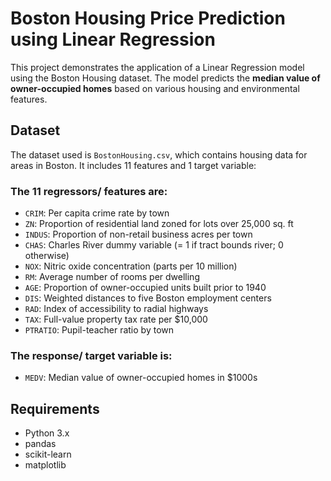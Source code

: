 # Boston Housing Price Prediction using Linear Regression

This project demonstrates the application of a Linear Regression model using the Boston Housing dataset. The model predicts the **median value of owner-occupied homes** based on various housing and environmental features.

## Dataset

The dataset used is `BostonHousing.csv`, which contains housing data for areas in Boston. It includes 11 features and 1 target variable:

### The 11 regressors/ features are:
- `CRIM`: Per capita crime rate by town
- `ZN`: Proportion of residential land zoned for lots over 25,000 sq. ft
- `INDUS`: Proportion of non-retail business acres per town
- `CHAS`: Charles River dummy variable (= 1 if tract bounds river; 0 otherwise)
- `NOX`: Nitric oxide concentration (parts per 10 million)
- `RM`: Average number of rooms per dwelling
- `AGE`: Proportion of owner-occupied units built prior to 1940
- `DIS`: Weighted distances to five Boston employment centers
- `RAD`: Index of accessibility to radial highways
- `TAX`: Full-value property tax rate per $10,000
- `PTRATIO`: Pupil-teacher ratio by town

### The response/ target variable is:
- `MEDV`: Median value of owner-occupied homes in $1000s

## Requirements
- Python 3.x
- pandas
- scikit-learn
- matplotlib


